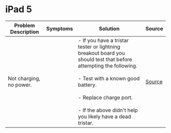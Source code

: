 # iPad 5

| Problem Description     | Symptoms | Solution                                                                                                                                                                                                                                                  | Source                                                |
| ----------------------- | -------- | --------------------------------------------------------------------------------------------------------------------------------------------------------------------------------------------------------------------------------------------------------- | ----------------------------------------------------- |
| Not charging, no power. |          | - If you have a tristar tester or lightning breakout board you should test that before attempting the following.<br><br>- Test with a known good battery.<br><br>- Replace charge port.<br><br>- If the above didn't help you likely have a dead tristar. | [Source](https://www.youtube.com/watch?v=bhkcc9CZeYU) |
